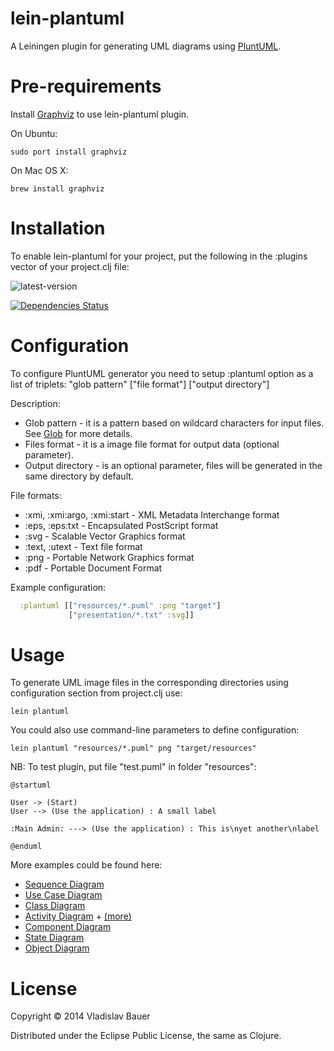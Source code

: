 lein-plantuml
=============

A Leiningen plugin for generating UML diagrams using [PluntUML](http://plantuml.sourceforge.net).


Pre-requirements
================

Install [Graphviz](http://www.graphviz.org) to use lein-plantuml plugin.

On Ubuntu:
```
sudo port install graphviz
```
On Mac OS X:
```
brew install graphviz
```


Installation
============

To enable lein-plantuml for your project, put the following in the :plugins vector of your project.clj file:

![latest-version](https://clojars.org/lein-plantuml/latest-version.svg)

[![Dependencies Status](http://jarkeeper.com/vbauer/lein-plantuml/status.png)](http://jarkeeper.com/vbauer/lein-plantuml)

Configuration
=============

To configure PluntUML generator you need to setup :plantuml option as a list of triplets:
"glob pattern" ["file format"] ["output directory"]

Description:
- Glob pattern - it is a pattern based on wildcard characters for input files. See [Glob](http://en.wikipedia.org/wiki/Glob_(programming)) for more details.
- Files format - it is a image file format for output data (optional parameter).
- Output directory - is an optional parameter, files will be generated in the same directory by default.

File formats:
- :xmi, :xmi:argo, :xmi:start - XML Metadata Interchange format
- :eps, :eps:txt - Encapsulated PostScript format
- :svg - Scalable Vector Graphics format
- :text, :utext - Text file format
- :png - Portable Network Graphics format
- :pdf - Portable Document Format

Example configuration:

```clojure
  :plantuml [["resources/*.puml" :png "target"]
             ["presentation/*.txt" :svg]]
```


Usage
=====

To generate UML image files in the corresponding directories using configuration section from project.clj use:

```
lein plantuml
```

You could also use command-line parameters to define configuration:
```
lein plantuml "resources/*.puml" png "target/resources"
```

NB: To test plugin, put file "test.puml" in folder "resources":
```
@startuml

User -> (Start)
User --> (Use the application) : A small label

:Main Admin: ---> (Use the application) : This is\nyet another\nlabel

@enduml
```

More examples could be found here:
- [Sequence Diagram](http://plantuml.sourceforge.net/sequence.html)
- [Use Case Diagram](http://plantuml.sourceforge.net/usecase.html)
- [Class Diagram](http://plantuml.sourceforge.net/classes.html)
- [Activity Diagram](http://plantuml.sourceforge.net/activity.html) + [(more)](http://plantuml.sourceforge.net/activity2.html)
- [Component Diagram](http://plantuml.sourceforge.net/component.html)
- [State Diagram](http://plantuml.sourceforge.net/state.html)
- [Object Diagram](http://plantuml.sourceforge.net/objects.html)


License
=======

Copyright © 2014 Vladislav Bauer

Distributed under the Eclipse Public License, the same as Clojure.
